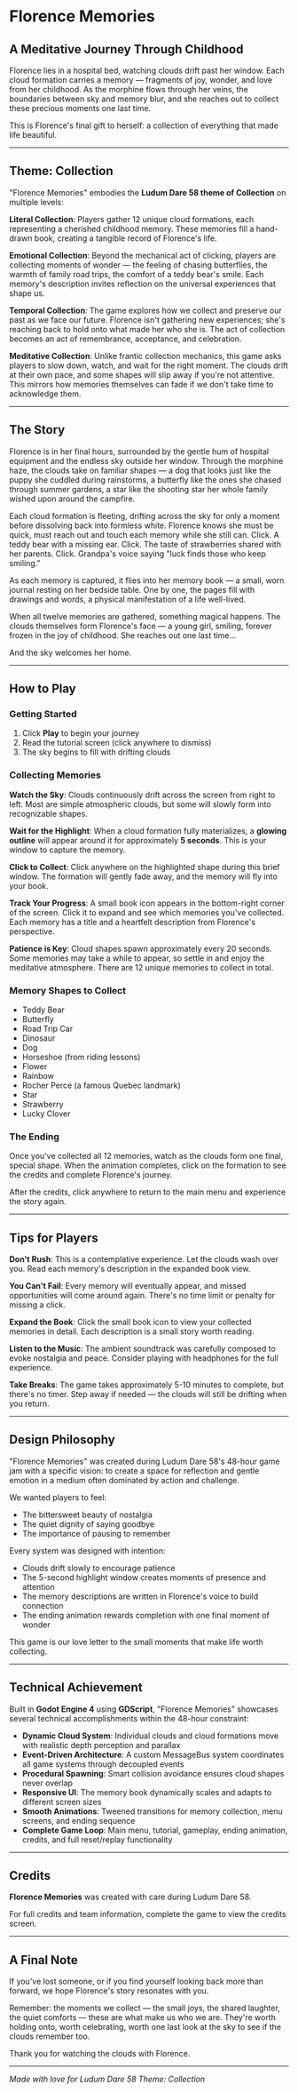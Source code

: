 # Florence Memories

## A Meditative Journey Through Childhood

Florence lies in a hospital bed, watching clouds drift past her window. Each cloud formation carries a memory — fragments of joy, wonder, and love from her childhood. As the morphine flows through her veins, the boundaries between sky and memory blur, and she reaches out to collect these precious moments one last time.

This is Florence's final gift to herself: a collection of everything that made life beautiful.

---

## Theme: Collection

"Florence Memories" embodies the **Ludum Dare 58 theme of Collection** on multiple levels:

**Literal Collection**: Players gather 12 unique cloud formations, each representing a cherished childhood memory. These memories fill a hand-drawn book, creating a tangible record of Florence's life.

**Emotional Collection**: Beyond the mechanical act of clicking, players are collecting moments of wonder — the feeling of chasing butterflies, the warmth of family road trips, the comfort of a teddy bear's smile. Each memory's description invites reflection on the universal experiences that shape us.

**Temporal Collection**: The game explores how we collect and preserve our past as we face our future. Florence isn't gathering new experiences; she's reaching back to hold onto what made her who she is. The act of collection becomes an act of remembrance, acceptance, and celebration.

**Meditative Collection**: Unlike frantic collection mechanics, this game asks players to slow down, watch, and wait for the right moment. The clouds drift at their own pace, and some shapes will slip away if you're not attentive. This mirrors how memories themselves can fade if we don't take time to acknowledge them.

---

## The Story

Florence is in her final hours, surrounded by the gentle hum of hospital equipment and the endless sky outside her window. Through the morphine haze, the clouds take on familiar shapes — a dog that looks just like the puppy she cuddled during rainstorms, a butterfly like the ones she chased through summer gardens, a star like the shooting star her whole family wished upon around the campfire.

Each cloud formation is fleeting, drifting across the sky for only a moment before dissolving back into formless white. Florence knows she must be quick, must reach out and touch each memory while she still can. Click. A teddy bear with a missing ear. Click. The taste of strawberries shared with her parents. Click. Grandpa's voice saying "luck finds those who keep smiling."

As each memory is captured, it flies into her memory book — a small, worn journal resting on her bedside table. One by one, the pages fill with drawings and words, a physical manifestation of a life well-lived.

When all twelve memories are gathered, something magical happens. The clouds themselves form Florence's face — a young girl, smiling, forever frozen in the joy of childhood. She reaches out one last time...

And the sky welcomes her home.

---

## How to Play

### Getting Started
1. Click **Play** to begin your journey
2. Read the tutorial screen (click anywhere to dismiss)
3. The sky begins to fill with drifting clouds

### Collecting Memories

**Watch the Sky**: Clouds continuously drift across the screen from right to left. Most are simple atmospheric clouds, but some will slowly form into recognizable shapes.

**Wait for the Highlight**: When a cloud formation fully materializes, a **glowing outline** will appear around it for approximately **5 seconds**. This is your window to capture the memory.

**Click to Collect**: Click anywhere on the highlighted shape during this brief window. The formation will gently fade away, and the memory will fly into your book.

**Track Your Progress**: A small book icon appears in the bottom-right corner of the screen. Click it to expand and see which memories you've collected. Each memory has a title and a heartfelt description from Florence's perspective.

**Patience is Key**: Cloud shapes spawn approximately every 20 seconds. Some memories may take a while to appear, so settle in and enjoy the meditative atmosphere. There are 12 unique memories to collect in total.

### Memory Shapes to Collect

- Teddy Bear
- Butterfly
- Road Trip Car
- Dinosaur
- Dog
- Horseshoe (from riding lessons)
- Flower
- Rainbow
- Rocher Perce (a famous Quebec landmark)
- Star
- Strawberry
- Lucky Clover

### The Ending

Once you've collected all 12 memories, watch as the clouds form one final, special shape. When the animation completes, click on the formation to see the credits and complete Florence's journey.

After the credits, click anywhere to return to the main menu and experience the story again.

---

## Tips for Players

**Don't Rush**: This is a contemplative experience. Let the clouds wash over you. Read each memory's description in the expanded book view.

**You Can't Fail**: Every memory will eventually appear, and missed opportunities will come around again. There's no time limit or penalty for missing a click.

**Expand the Book**: Click the small book icon to view your collected memories in detail. Each description is a small story worth reading.

**Listen to the Music**: The ambient soundtrack was carefully composed to evoke nostalgia and peace. Consider playing with headphones for the full experience.

**Take Breaks**: The game takes approximately 5-10 minutes to complete, but there's no timer. Step away if needed — the clouds will still be drifting when you return.

---

## Design Philosophy

"Florence Memories" was created during Ludum Dare 58's 48-hour game jam with a specific vision: to create a space for reflection and gentle emotion in a medium often dominated by action and challenge.

We wanted players to feel:
- The bittersweet beauty of nostalgia
- The quiet dignity of saying goodbye
- The importance of pausing to remember

Every system was designed with intention:
- Clouds drift slowly to encourage patience
- The 5-second highlight window creates moments of presence and attention
- The memory descriptions are written in Florence's voice to build connection
- The ending animation rewards completion with one final moment of wonder

This game is our love letter to the small moments that make life worth collecting.

---

## Technical Achievement

Built in **Godot Engine 4** using **GDScript**, "Florence Memories" showcases several technical accomplishments within the 48-hour constraint:

- **Dynamic Cloud System**: Individual clouds and cloud formations move with realistic depth perception and parallax
- **Event-Driven Architecture**: A custom MessageBus system coordinates all game systems through decoupled events
- **Procedural Spawning**: Smart collision avoidance ensures cloud shapes never overlap
- **Responsive UI**: The memory book dynamically scales and adapts to different screen sizes
- **Smooth Animations**: Tweened transitions for memory collection, menu screens, and ending sequence
- **Complete Game Loop**: Main menu, tutorial, gameplay, ending animation, credits, and full reset/replay functionality

---

## Credits

**Florence Memories** was created with care during Ludum Dare 58.

For full credits and team information, complete the game to view the credits screen.

---

## A Final Note

If you've lost someone, or if you find yourself looking back more than forward, we hope Florence's story resonates with you.

Remember: the moments we collect — the small joys, the shared laughter, the quiet comforts — these are what make us who we are. They're worth holding onto, worth celebrating, worth one last look at the sky to see if the clouds remember too.

Thank you for watching the clouds with Florence.

---

*Made with love for Ludum Dare 58*
*Theme: Collection*
